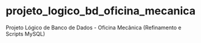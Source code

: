 # projeto_logico_bd_oficina_mecanica
Projeto Lógico de Banco de Dados - Oficina Mecânica (Refinamento e Scripts MySQL) 

